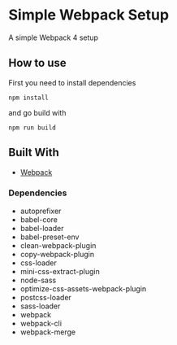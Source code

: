 # Simple Webpack Setup
A simple Webpack 4 setup

## How to use
First you need to install dependencies

```
npm install
```

and go build with

```
npm run build
```

## Built With
* [Webpack](https://github.com/webpack/webpack)

### Dependencies
* autoprefixer
* babel-core
* babel-loader
* babel-preset-env
* clean-webpack-plugin
* copy-webpack-plugin
* css-loader
* mini-css-extract-plugin
* node-sass
* optimize-css-assets-webpack-plugin
* postcss-loader
* sass-loader
* webpack
* webpack-cli
* webpack-merge
